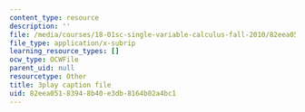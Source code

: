 ```yaml
---
content_type: resource
description: ''
file: /media/courses/18-01sc-single-variable-calculus-fall-2010/82eea05183948b40e3db8164b02a4bc1_eRCN3daFCmU.srt
file_type: application/x-subrip
learning_resource_types: []
ocw_type: OCWFile
parent_uid: null
resourcetype: Other
title: 3play caption file
uid: 82eea051-8394-8b40-e3db-8164b02a4bc1
---
```

